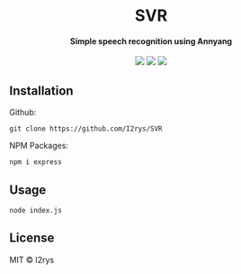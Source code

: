
<h1 align="center">SVR</h1>
<h4 align="center">Simple speech recognition using Annyang</h4>
<p align="center">
	<a href="https://github.com/I2rys/SVR/blob/main/LICENSE"><img src="https://img.shields.io/github/license/I2rys/SVR?style=flat-square"></img></a>
	<a href="https://github.com/I2rys/SVR/issues"><img src="https://img.shields.io/github/issues/I2rys/SVR.svg"></img></a>
	<a href="https://nodejs.org/"><img src="https://img.shields.io/badge/-Nodejs-green?style=flat-square&logo=Node.js"></img></a>
</p>


## Installation
Github:

    git clone https://github.com/I2rys/SVR

NPM Packages:

    npm i express
    
## Usage

    node index.js

## License
MIT © I2rys
